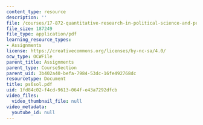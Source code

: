 ```yaml
---
content_type: resource
description: ''
file: /courses/17-872-quantitative-research-in-political-science-and-public-policy-spring-2004/1fd84c02f4cd9613064fe43a7292dfcb_ps6sol.pdf
file_size: 187249
file_type: application/pdf
learning_resource_types:
- Assignments
license: https://creativecommons.org/licenses/by-nc-sa/4.0/
ocw_type: OCWFile
parent_title: Assignments
parent_type: CourseSection
parent_uid: 3b402a40-befa-7984-53dc-16fe492768dc
resourcetype: Document
title: ps6sol.pdf
uid: 1fd84c02-f4cd-9613-064f-e43a7292dfcb
video_files:
  video_thumbnail_file: null
video_metadata:
  youtube_id: null
---
```

